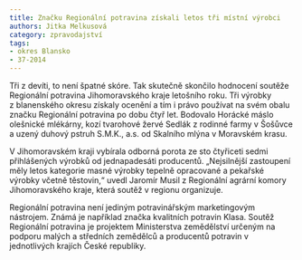 ```yaml
---
title: Značku Regionální potravina získali letos tři místní výrobci
authors: Jitka Melkusová
category: zpravodajství
tags:
- okres Blansko
- 37-2014 
---
```


Tři z devíti, to není špatné skóre. Tak skutečně skončilo hodnocení soutěže Regionální potravina Jihomoravského kraje letošního roku. Tři výrobky z blanenského okresu získaly ocenění a tím i právo používat na svém obalu značku Regionální potravina po dobu čtyř let. Bodovalo Horácké máslo olešnické mlékárny, kozí tvarohové žervé Sedlák z rodinné farmy v Šošůvce a uzený duhový pstruh S.M.K., a.s. od Skalního mlýna v Moravském krasu.

V Jihomoravském kraji vybírala odborná porota ze sto čtyřiceti sedmi přihlášených výrobků od jednapadesáti producentů. „Nejsilnější zastoupení měly letos kategorie masné výrobky tepelně opracované a pekařské výrobky včetně těstovin,“ uvedl Jaromír Musil z Regionální agrární komory Jihomoravského kraje, která soutěž v regionu organizuje.

Regionální potravina není jediným potravinářským marketingovým nástrojem. Známá je například značka kvalitních potravin Klasa. Soutěž Regionální potravina je projektem Ministerstva zemědělství určeným na podporu malých a středních zemědělců a producentů potravin v jednotlivých krajích České republiky. 